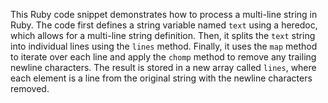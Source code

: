 This Ruby code snippet demonstrates how to process a multi-line string in Ruby. The code first defines a string variable named `text` using a heredoc, which allows for a multi-line string definition. Then, it splits the `text` string into individual lines using the `lines` method. Finally, it uses the `map` method to iterate over each line and apply the `chomp` method to remove any trailing newline characters. The result is stored in a new array called `lines`, where each element is a line from the original string with the newline characters removed.





